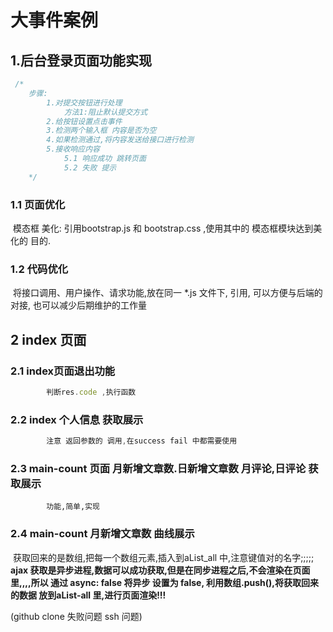 # 大事件案例

## 1.后台登录页面功能实现

```js
 /*
    步骤:
        1.对提交按钮进行处理
            方法1:阻止默认提交方式
        2.给按钮设置点击事件
        3.检测两个输入框 内容是否为空
        4.如果检测通过,将内容发送给接口进行检测
        5.接收响应内容
            5.1 响应成功 跳转页面
            5.2 失败 提示
    */
```

### 1.1 页面优化

​			模态框 美化: 引用bootstrap.js  和 bootstrap.css ,使用其中的 模态框模块达到美化的 目的.

### 1.2 代码优化

​			将接口调用、用户操作、请求功能,放在同一 *.js 文件下, 引用,  可以方便与后端的对接,  也可以减少后期维护的工作量
## 2 index 页面 
### 2.1 index页面退出功能
```js
        判断res.code ,执行函数
```
### 2.2 index 个人信息 获取展示
```js
        注意 返回参数的 调用,在success fail 中都需要使用
```
### 2.3 main-count 页面 月新增文章数.日新增文章数  月评论,日评论 获取展示
            功能,简单,实现
### 2.4 main-count 月新增文章数 曲线展示
​         获取回来的是数组,把每一个数组元素,插入到aList_all 中,注意键值对的名字;;;;;
​        <strong> ajax 获取是异步进程,数据可以成功获取,但是在同步进程之后,不会渲染在页面里,,,,所以 通过  async: false  将异步 设置为  false, 利用数组.push(),将获取回来的数据 放到aList-all 里,进行页面渲染!!!</strong>

(github clone 失败问题 ssh 问题)